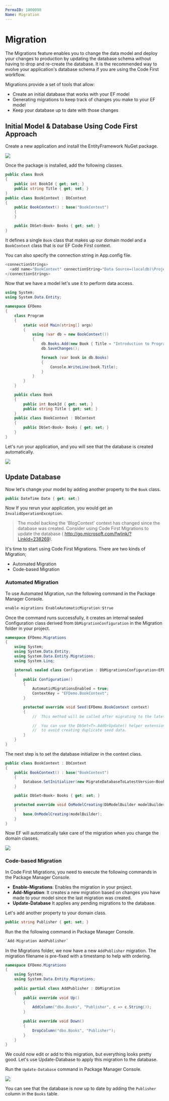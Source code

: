 ```yaml
---
PermaID: 1000098
Name: Migration
---
```


# Migration

The Migrations feature enables you to change the data model and deploy your changes to production by updating the database schema without having to drop and re-create the database. It is the recommended way to evolve your application's database schema if you are using the Code First workflow. 

Migrations provide a set of tools that allow:

 - Create an initial database that works with your EF model
 - Generating migrations to keep track of changes you make to your EF model
 - Keep your database up to date with those changes

## Initial Model & Database Using Code First Approach

Create a new application and install the EntityFramework NuGet package.

<img src="https://raw.githubusercontent.com/zzzprojects/EntityFramework-FAQ/master/docs2/images/migration.png">

Once the package is installed, add the following classes.

```csharp
public class Book
{
    public int BookId { get; set; }
    public string Title { get; set; }
}
public class BookContext : DbContext
{
    public BookContext() : base("BookContext")
    {
    }

    public DbSet<Book> Books { get; set; }
}
```

It defines a single `Book` class that makes up our domain model and a `BookContext` class that is our EF Code First context. 

You can also specify the connection string in App.config file.

```csharp
<connectionStrings>
  <add name="BookContext" connectionString="Data Source=(localdb)\ProjectsV13;Initial Catalog=BookContext;" providerName="System.Data.SqlClient"/>
</connectionStrings>
```

Now that we have a model let's use it to perform data access.

```csharp
using System;
using System.Data.Entity;

namespace EFDemo
{
    class Program
    {
        static void Main(string[] args)
        {
            using (var db = new BookContext())
            {
                db.Books.Add(new Book { Title = "Introduction to Programming" });
                db.SaveChanges();

                foreach (var book in db.Books)
                {
                    Console.WriteLine(book.Title);
                }
            }
        }
    }

    public class Book
    {
        public int BookId { get; set; }
        public string Title { get; set; }
    }
    public class BookContext : DbContext
    {
        public DbSet<Book> Books { get; set; }
    }
}
```

Let's run your application, and you will see that the database is created automatically.

<img src="https://raw.githubusercontent.com/zzzprojects/EntityFramework-FAQ/master/docs2/images/migration1.png">

## Update Database

Now let's change your model by adding another property to the `Book` class.

```csharp
public DateTime Date { get; set;}
``` 

Now If you rerun your application, you would get an `InvalidOperationException`. 

> The model backing the 'BlogContext' context has changed since the database was created. Consider using Code First Migrations to update the database ( http://go.microsoft.com/fwlink/?LinkId=238269).

It's time to start using Code First Migrations. There are two kinds of Migration;

 - Automated Migration
 - Code-based Migration

### Automated Migration

To use Automated Migration, run the following command in the Package Manager Console.

```csharp
enable-migrations EnableAutomaticMigration:$true
```

Once the command runs successfully, it creates an internal sealed Configuration class derived from `DbMigrationConfiguration` in the Migration folder in your project.

```csharp
namespace EFDemo.Migrations
{
    using System;
    using System.Data.Entity;
    using System.Data.Entity.Migrations;
    using System.Linq;

    internal sealed class Configuration : DbMigrationsConfiguration<EFDemo.BookContext>
    {
        public Configuration()
        {
            AutomaticMigrationsEnabled = true;
            ContextKey = "EFDemo.BookContext";
        }

        protected override void Seed(EFDemo.BookContext context)
        {
            //  This method will be called after migrating to the latest version.

            //  You can use the DbSet<T>.AddOrUpdate() helper extension method 
            //  to avoid creating duplicate seed data.
        }
    }
}
```

The next step is to set the database initializer in the context class.

```csharp
public class BookContext : DbContext
{
    public BookContext() : base("BookContext")
    {
        Database.SetInitializer(new MigrateDatabaseToLatestVersion<BookContext, EFDemo.Migrations.Configuration>());
    }

    public DbSet<Book> Books { get; set; }

    protected override void OnModelCreating(DbModelBuilder modelBuilder)
    {
        base.OnModelCreating(modelBuilder);
    }
}
```

Now EF will automatically take care of the migration when you change the domain classes.

<img src="https://raw.githubusercontent.com/zzzprojects/EntityFramework-FAQ/master/docs2/images/migration2.png">

### Code-based Migration

In Code First Migrations, you need to execute the following commands in the Package Manager Console.

 - **Enable-Migrations**: Enables the migration in your project.
 - **Add-Migration**: It creates a new migration based on changes you have made to your model since the last migration was created.
 - **Update-Database** It applies any pending migrations to the database.

Let's add another property to your domain class.

```csharp
public string Publisher { get; set; }
```

Run the the following command in Package Manager Console.

```csharp
`Add-Migration AddPublisher`
```

In the Migrations folder, we now have a new `AddPublisher` migration. The migration filename is pre-fixed with a timestamp to help with ordering.

```csharp
namespace EFDemo.Migrations
{
    using System;
    using System.Data.Entity.Migrations;
    
    public partial class AddPublisher : DbMigration
    {
        public override void Up()
        {
            AddColumn("dbo.Books", "Publisher", c => c.String());
        }
        
        public override void Down()
        {
            DropColumn("dbo.Books", "Publisher");
        }
    }
}
```

We could now edit or add to this migration, but everything looks pretty good. Let's use Update-Database to apply this migration to the database.

Run the `Update-Database` command in Package Manager Console.

<img src="https://raw.githubusercontent.com/zzzprojects/EntityFramework-FAQ/master/docs2/images/migration3.png">

You can see that the database is now up to date by adding the `Publisher` column in the `Books` table.